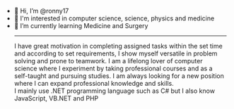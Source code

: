 - 👋 Hi, I’m @ronny17
- 👀 I'm interested in computer science, science, physics and medicine
- 🌱 I’m currently learning Medicine and Surgery <br><hr>
I have great motivation in completing assigned tasks within the set time and according to set requirements, I show myself versatile in problem solving and prone to teamwork. 
I am a lifelong lover of computer science where I experiment by taking professional courses and as a self-taught and pursuing studies. 
I am always looking for a new position where I can expand professional knowledge and skills.<br>
I mainly use .NET programming language such as C# but I also know JavaScript, VB.NET and PHP<br>
<!---
ronny17/ronny17 is a ✨ special ✨ repository because its `README.md` (this file) appears on your GitHub profile.
You can click the Preview link to take a look at your changes.
--->
